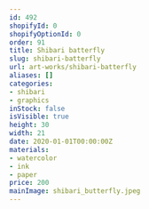 ```yaml
---
id: 492
shopifyId: 0
shopifyOptionId: 0
order: 91
title: Shibari batterfly
slug: shibari-batterfly
url: art-works/shibari-batterfly
aliases: []
categories:
- shibari
- graphics
inStock: false
isVisible: true
height: 30
width: 21
date: 2020-01-01T00:00:00Z
materials:
- watercolor
- ink
- paper
price: 200
mainImage: shibari_butterfly.jpeg
---
```

